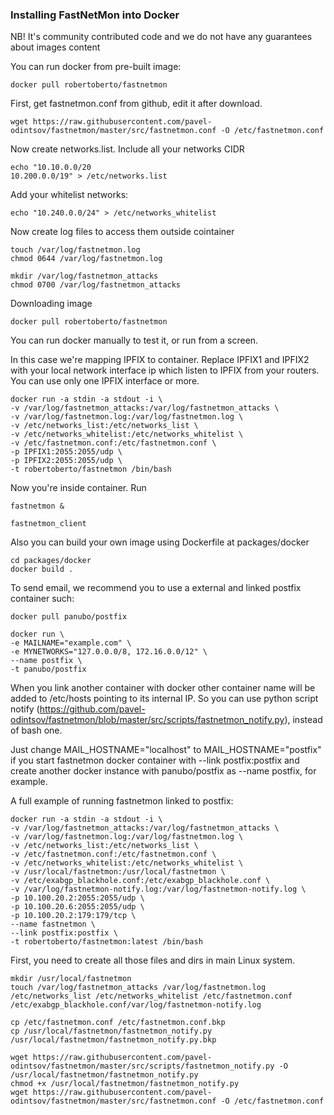
### Installing FastNetMon into Docker 

NB! It's community contributed code and we do not have any guarantees about images content

You can run docker from pre-built image:
```
docker pull robertoberto/fastnetmon
```

First, get fastnetmon.conf from github, edit it after download.

```
wget https://raw.githubusercontent.com/pavel-odintsov/fastnetmon/master/src/fastnetmon.conf -O /etc/fastnetmon.conf
```


Now create networks.list. Include all your networks CIDR 

```
echo "10.10.0.0/20
10.200.0.0/19" > /etc/networks.list
````

Add your whitelist networks:

```
echo "10.240.0.0/24" > /etc/networks_whitelist
```


Now create log files to access them outside cointainer

```
touch /var/log/fastnetmon.log
chmod 0644 /var/log/fastnetmon.log

mkdir /var/log/fastnetmon_attacks
chmod 0700 /var/log/fastnetmon_attacks

```

Downloading image

```
docker pull robertoberto/fastnetmon
```


You can run docker manually to test it, or run from a screen. 

In this case we're mapping IPFIX to container. Replace IPFIX1 and IPFIX2 with your local network interface ip which listen to IPFIX from your routers. You can use only one IPFIX interface or more.


```
docker run -a stdin -a stdout -i \
-v /var/log/fastnetmon_attacks:/var/log/fastnetmon_attacks \
-v /var/log/fastnetmon.log:/var/log/fastnetmon.log \
-v /etc/networks_list:/etc/networks_list \
-v /etc/networks_whitelist:/etc/networks_whitelist \
-v /etc/fastnetmon.conf:/etc/fastnetmon.conf \
-p IPFIX1:2055:2055/udp \
-p IPFIX2:2055:2055/udp \
-t robertoberto/fastnetmon /bin/bash
```

Now you're inside container. Run

```
fastnetmon &

fastnetmon_client
```


Also you can build your own image using Dockerfile at packages/docker

```
cd packages/docker
docker build .
```


To send email, we recommend you to use a external and linked postfix container such:

```
docker pull panubo/postfix

docker run \
-e MAILNAME="example.com" \
-e MYNETWORKS="127.0.0.0/8, 172.16.0.0/12" \
--name postfix \
-t panubo/postfix
```

When you link another container with docker other container name will be added to /etc/hosts pointing to its internal IP. So you can use python script notify (https://github.com/pavel-odintsov/fastnetmon/blob/master/src/scripts/fastnetmon_notify.py), instead of bash one.

Just change MAIL_HOSTNAME="localhost" to MAIL_HOSTNAME="postfix" if you start fastnetmon docker container with --link postfix:postfix and create another docker instance with panubo/postfix as --name postfix, for example.


A full example of running fastnetmon linked to postfix:
```
docker run -a stdin -a stdout -i \
-v /var/log/fastnetmon_attacks:/var/log/fastnetmon_attacks \
-v /var/log/fastnetmon.log:/var/log/fastnetmon.log \
-v /etc/networks_list:/etc/networks_list \
-v /etc/fastnetmon.conf:/etc/fastnetmon.conf \
-v /etc/networks_whitelist:/etc/networks_whitelist \
-v /usr/local/fastnetmon:/usr/local/fastnetmon \
-v /etc/exabgp_blackhole.conf:/etc/exabgp_blackhole.conf \
-v /var/log/fastnetmon-notify.log:/var/log/fastnetmon-notify.log \
-p 10.100.20.2:2055:2055/udp \
-p 10.100.20.6:2055:2055/udp \
-p 10.100.20.2:179:179/tcp \
--name fastnetmon \
--link postfix:postfix \
-t robertoberto/fastnetmon:latest /bin/bash
```

First, you need to create all those files and dirs in main Linux system.
```
mkdir /usr/local/fastnetmon
touch /var/log/fastnetmon_attacks /var/log/fastnetmon.log /etc/networks_list /etc/networks_whitelist /etc/fastnetmon.conf /etc/exabgp_blackhole.conf/var/log/fastnetmon-notify.log

cp /etc/fastnetmon.conf /etc/fastnetmon.conf.bkp
cp /usr/local/fastnetmon/fastnetmon_notify.py /usr/local/fastnetmon/fastnetmon_notify.py.bkp

wget https://raw.githubusercontent.com/pavel-odintsov/fastnetmon/master/src/scripts/fastnetmon_notify.py -O /usr/local/fastnetmon/fastnetmon_notify.py 
chmod +x /usr/local/fastnetmon/fastnetmon_notify.py 
wget https://raw.githubusercontent.com/pavel-odintsov/fastnetmon/master/src/fastnetmon.conf -O /etc/fastnetmon.conf
```

